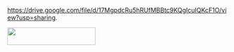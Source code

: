 https://drive.google.com/file/d/17MgpdcRu5hRUfMBBtc9KQgIcuIQKcF1O/view?usp=sharing.

<img src="http://www16.big.or.jp/~zun/image/banner.gif" width=200 height=40>
